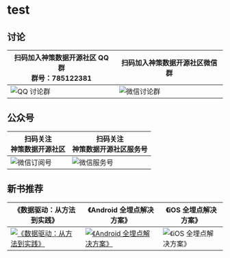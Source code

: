 # test
## 讨论

| 扫码加入神策数据开源社区 QQ 群<br>群号：785122381 | 扫码加入神策数据开源社区微信群 |
| ------ | ------ |
|![ QQ 讨论群](https://opensource.sensorsdata.cn/wp-content/uploads/ContentCommonPic_1.png) | ![ 微信讨论群 ](https://opensource.sensorsdata.cn/wp-content/uploads/ContentCommonPic_2.png) |

## 公众号

| 扫码关注<br>神策数据开源社区 | 扫码关注<br>神策数据开源社区服务号 |
| ------ | ------ |
|![ 微信订阅号 ](https://opensource.sensorsdata.cn/wp-content/uploads/ContentCommonPic_3.png) | ![ 微信服务号 ](https://opensource.sensorsdata.cn/wp-content/uploads/ContentCommonPic_4.png) |


## 新书推荐

| 《数据驱动：从方法到实践》 | 《Android 全埋点解决方案》 | 《iOS 全埋点解决方案》
| ------ | ------ | ------ |
| [![《数据驱动：从方法到实践》](https://opensource.sensorsdata.cn/wp-content/uploads/data_driven_book.jpg)](https://union-click.jd.com/jdc?e=&p=AyIGZRprFQEQBFYZWBYyVlgNRQQlW1dCFFlQCxxKQgFHREkdSVJKSQVJHFRXFk9FUlpGQUpLCVBaTFhbXQtWVmpSWRtYFwERBVYYa2FKZx0XchgUYnYEA0wjXgtAREt6JFMOHjdUK1sUAxIDUBxdHQQiN1Uca0NsEgZUGloUBxICVitaJQIWDlYcWBUGFQNVH1slBRIOZUcFSVx8QR5QayUyETdlK1slASJFO0lbRwtCAVEYDhUBEQIGGl0cVUYDVEwMFQYaAVFIC0dRIgVUGl8c) | [![《Android 全埋点解决方案》](https://opensource.sensorsdata.cn/wp-content/uploads/Android-全埋点.png)](https://u.jd.com/2JFaeG) | ![《iOS 全埋点解决方案》](https://opensource.sensorsdata.cn/wp-content/uploads/iOS-全埋点.png)
